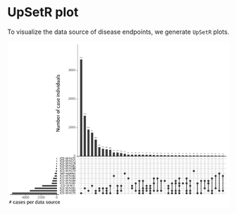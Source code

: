 # UpSetR plot

To visualize the data source of disease endpoints, we generate `UpSetR` plots.

![UpSetR plot](HC294.png)
